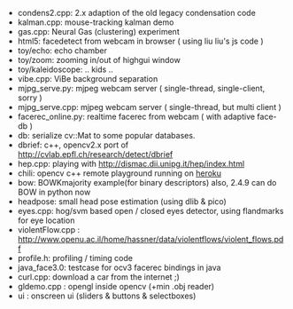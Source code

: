 * condens2.cpp: 2.x adaption of the old legacy condensation code
* kalman.cpp: mouse-tracking kalman demo
* gas.cpp: Neural Gas (clustering) experiment
* html5: facedetect from webcam in browser ( using liu liu's js code )
* toy/echo: echo chamber
* toy/zoom: zooming in/out of highgui window
* toy/kaleidoscope: .. kids ..
* vibe.cpp: ViBe background separation
* mjpg_serve.py: mjpeg webcam server ( single-thread, single-client, sorry )
* mjpg_serve.cpp: mjpeg webcam server ( single-thread, but multi client )
* facerec_online.py: realtime facerec from webcam ( with adaptive face-db )
* db: serialize cv::Mat to some popular databases.
* dbrief: c++, opencv2.x port of http://cvlab.epfl.ch/research/detect/dbrief
* hep.cpp: playing with http://dismac.dii.unipg.it/hep/index.html
* chili: opencv c++ remote playground running on [heroku](http://sugarcoatedchili.herokuapp.com/)
* bow: BOWKmajority example(for binary descriptors) also, 2.4.9 can do BOW in python now
* headpose: small head pose estimation (using dlib & pico)
* eyes.cpp: hog/svm based open / closed eyes detector, using flandmarks for eye location
* violentFlow.cpp : http://www.openu.ac.il/home/hassner/data/violentflows/violent_flows.pdf
* profile.h: profiling / timing code
* java_face3.0: testcase for ocv3 facerec bindings in java
* curl.cpp: download a car from the internet ;)
* gldemo.cpp : opengl inside opencv (+min .obj reader)
* ui : onscreen ui (sliders & buttons & selectboxes)
